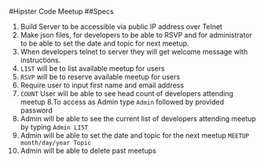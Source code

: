 #Hipster Code Meetup
##Specs

1. Build Server to be accessible via public IP address over Telnet
2. Make json files, for developers to be able to RSVP and for administrator to be able to set the date and topic for next meetup.
3. When developers telnet to server they will get welcome message with instructions.
4. ```LIST``` will be to list available meetup for users
5. ```RSVP``` will be to reserve available meetup for users
6. Require user to input first name and email address
7. ```COUNT``` User will be able to see head count of developers attending meetup
8.To access as Admin type ```Admin``` followed by provided password
9. Admin will be able to see the current list of developers attending meetup by typing ```Admin LIST```
10. Admin will be able to set the date and topic for the next meetup
```MEETUP month/day/year Topic```
11. Admin will be able to delete past meetups

